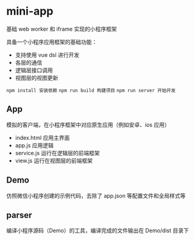 # mini-app

基础 web worker 和 iframe 实现的小程序框架

具备一个小程序应用框架的基础功能：

- 支持使用 vue dsl 进行开发
- 各层的通信
- 逻辑层接口调用
- 视图层的视图更新

`npm install 安装依赖`
`npm run build 构建项目`
`npm run server 开始开发`

## App

模拟的客户端，在小程序框架中对应原生应用（例如安卓、ios 应用）

- index.html 应用主界面
- app.js 应用逻辑
- service.js 运行在逻辑层的前端框架
- view.js 运行在视图层的前端框架

## Demo

仿照微信小程序创建的示例代码，去除了 app.json 等配置文件和全局样式等

## parser

编译小程序源码（Demo）的工具，编译完成的文件输出在 Demo/dist 目录下
